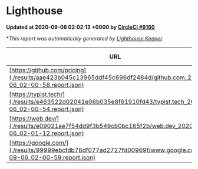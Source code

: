 
# Lighthouse

**Updated at 2020-09-06 02:02:13 +0000 by [CircleCI #9160](https://circleci.com/gh/ItinerisLtd/lighthouse-keeper-example/9160)**

**This report was automatically generated by [Lighthouse Keeper](https://github.com/itinerisltd/lighthouse-keeper)*

| URL | Performance | Accessibility | Best Practices | SEO | PWA | Updated At |
| --- | --- | --- | --- | --- | --- | --- |
| [https://github.com/pricing](./results/aae423b045c13965ddf45c696df2484d/github.com_2020-09-06_02-00-58.report.json) | 0.56 | 0.96 | 0.93 | 0.85 | 0.54 | 2020-09-06T02:00:58.044Z |
| [https://typist.tech/](./results/e463522d02041e06b035e8f61910fd43/typist.tech_2020-09-06_02-00-54.report.json) | 0.86 | 0.92 | 0.93 | 0.99 | 0.54 | 2020-09-06T02:00:54.808Z |
| [https://web.dev/](./results/e09021ae7f54dd9f3b549cb0bc165f2b/web.dev_2020-09-06_02-01-12.report.json) | 0.85 | 1 | 0.93 | 0.99 | 0.96 | 2020-09-06T02:01:12.690Z |
| [https://google.com/](./results/99999ebcfdb78df077ad2727fd00969f/www.google.com_2020-09-06_02-00-59.report.json) | 0.8 | 0.9 | 0.93 | 0.85 | 0.54 | 2020-09-06T02:00:59.301Z |

